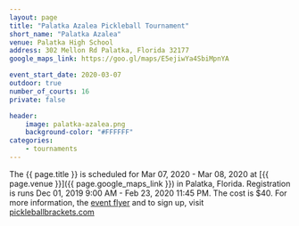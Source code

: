 ```yaml
---
layout: page
title: "Palatka Azalea Pickleball Tournament"
short_name: "Palatka Azalea"
venue: Palatka High School
address: 302 Mellon Rd Palatka, Florida 32177
google_maps_link: https://goo.gl/maps/E5ejiwYa4SbiMpnYA

event_start_date: 2020-03-07
outdoor: true
number_of_courts: 16
private: false

header:
    image: palatka-azalea.png
    background-color: "#FFFFFF"
categories:
    - tournaments
---
```

<!--more-->

The {{ page.title }} is scheduled for Mar 07, 2020 - Mar 08, 2020 at [{{ page.venue }}]({{ page.google_maps_link }}) in Palatka, Florida. Registration is runs Dec 01, 2019 9:00 AM - Feb 23, 2020 11:45 PM. The cost is $40. For more information, the [event flyer](https://pickleballbrackets.com/docHdlr.aspx?ft=f&ot=f&eid=0e2912ea-8d6c-4b7b-88fa-8bb53ca246b0) and to sign up, visit [pickleballbrackets.com](https://pickleballbrackets.com/ptD.aspx?eid=0e2912ea-8d6c-4b7b-88fa-8bb53ca246b0) 
